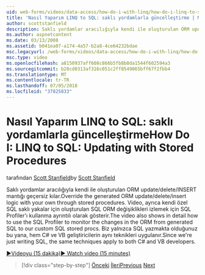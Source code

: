 ```yaml
---
uid: web-forms/videos/data-access/how-do-i-with-linq/how-do-i-linq-to-sql-updating-with-stored-procedures
title: 'Nasıl Yaparım LINQ to SQL: saklı yordamlarla güncelleştirme | Microsoft Docs'
author: scottstanfield
description: Saklı yordamlar aracılığıyla kendi ile oluşturulan ORM update/delete/INSERT mantığı geçersiz kılar. Video, ayrıca için SQL Profiler'ı kullanma ayrıntılı olarak gösterir...
ms.author: aspnetcontent
ms.date: 03/13/2008
ms.assetid: b041ea07-a174-4a57-b2a8-4ce64232bdae
msc.legacyurl: /web-forms/videos/data-access/how-do-i-with-linq/how-do-i-linq-to-sql-updating-with-stored-procedures
msc.type: video
ms.openlocfilehash: a8150937aff608c866b5fb8b0da1544f602594a3
ms.sourcegitcommit: b28cd0313af316c051c2ff8549865bff67f2fbb4
ms.translationtype: MT
ms.contentlocale: tr-TR
ms.lasthandoff: 07/05/2018
ms.locfileid: "37825833"
---
```

<a name="how-do-i-linq-to-sql-updating-with-stored-procedures"></a><span data-ttu-id="8a392-104">Nasıl Yaparım LINQ to SQL: saklı yordamlarla güncelleştirme</span><span class="sxs-lookup"><span data-stu-id="8a392-104">How Do I: LINQ to SQL: Updating with Stored Procedures</span></span>
====================
<span data-ttu-id="8a392-105">tarafından [Scott Stanfield](https://github.com/scottstanfield)</span><span class="sxs-lookup"><span data-stu-id="8a392-105">by [Scott Stanfield](https://github.com/scottstanfield)</span></span>

<span data-ttu-id="8a392-106">Saklı yordamlar aracılığıyla kendi ile oluşturulan ORM update/delete/INSERT mantığı geçersiz kılar.</span><span class="sxs-lookup"><span data-stu-id="8a392-106">Override the generated ORM update/delete/insert logic with your own through stored procedures.</span></span> <span data-ttu-id="8a392-107">Video, ayrıca kendi özel SQL saklı yakalar için oluşturulan SQL ORM değişiklikleri izlemek için SQL Profiler'ı kullanma ayrıntılı olarak gösterir.</span><span class="sxs-lookup"><span data-stu-id="8a392-107">The video also shows in detail how to use the SQL Profiler to monitor the changes in the ORM from generated SQL to our custom SQL stored procs.</span></span> <span data-ttu-id="8a392-108">Biz yalnızca SQL yazmakta olduğunuz bu yana, hem C# ve VB geliştiricilerin aynı teknikleri uygulanır.</span><span class="sxs-lookup"><span data-stu-id="8a392-108">Since we're just writing SQL, the same techniques apply to both C# and VB developers.</span></span>

[<span data-ttu-id="8a392-109">&#9654;Videoyu (15 dakika)</span><span class="sxs-lookup"><span data-stu-id="8a392-109">&#9654; Watch video (15 minutes)</span></span>](https://channel9.msdn.com/Blogs/ASP-NET-Site-Videos/how-do-i-linq-to-sql-updating-with-stored-procedures)

> [!div class="step-by-step"]
> <span data-ttu-id="8a392-110">[Önceki](how-do-i-linq-to-sql-using-stored-procedures.md)
> [İleri](how-do-i-linq-to-sql-executing-arbitrary-sql.md)</span><span class="sxs-lookup"><span data-stu-id="8a392-110">[Previous](how-do-i-linq-to-sql-using-stored-procedures.md)
[Next](how-do-i-linq-to-sql-executing-arbitrary-sql.md)</span></span>

